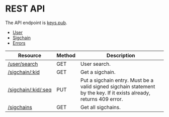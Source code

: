 # REST API

The API endpoint is [keys.pub](https://keys.pub/).

- [User](user.md)
- [Sigchain](sigchain.md)
- [Errors](errors.md)

| Resource                                                | Method | Description                                                                                                          |
| ------------------------------------------------------- | ------ | -------------------------------------------------------------------------------------------------------------------- |
| [/user/search](user.md#get-search)                      | GET    | User search.                                                                                                         |
| [/sigchain/:kid](sigchain.md#get-sigchain-kid)          | GET    | Get a sigchain.                                                                                                      |
| [/sigchain/:kid/:seq](sigchain.md#put-sigchain-kid-seq) | PUT    | Put a sigchain entry. Must be a valid signed sigchain statement by the key. If it exists already, returns 409 error. |
| [/sigchains](sigchain.md#get-sigchains)                 | GET    | Get all sigchains.                                                                                                   |
